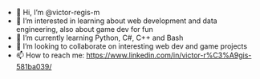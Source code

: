 - 👋 Hi, I’m @victor-regis-m
- 👀 I’m interested in learning about web development and data engineering, also about game dev for fun
- 🌱 I’m currently learning Python, C#, C++ and Bash
- 💞️ I’m looking to collaborate on interesting web dev and game projects
- 📫 How to reach me: https://www.linkedin.com/in/victor-r%C3%A9gis-581ba039/

<!---
victor-regis-m/victor-regis-m is a ✨ special ✨ repository because its `README.md` (this file) appears on your GitHub profile.
You can click the Preview link to take a look at your changes.
--->
